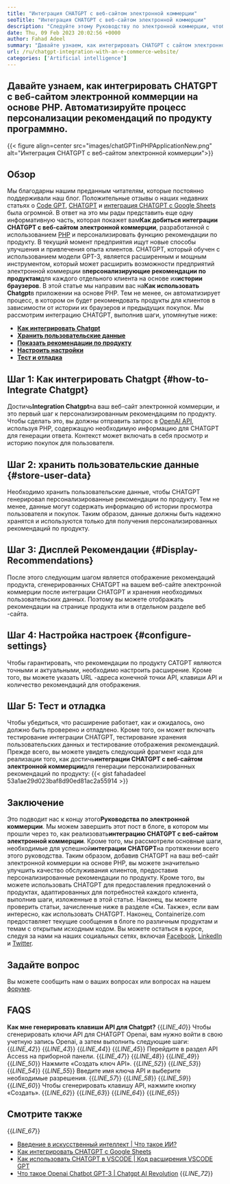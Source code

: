 ```yaml
---
title: "Интеграция CHATGPT с веб-сайтом электронной коммерции" 
seoTitle: "Интеграция CHATGPT с веб-сайтом электронной коммерции" 
description: "Следуйте этому Руководству по электронной коммерции, чтобы узнать, как достичь интеграции CHATGPT с веб-сайтом электронной коммерции, чтобы сделать персонализированные рекомендации по продукту." 
date: Thu, 09 Feb 2023 20:02:56 +0000
author: Fahad Adeel
summary: "Давайте узнаем, как интегрировать CHATGPT с сайтом электронной коммерции на основе PHP. Автоматизируйте процесс персонализации рекомендаций по продукту программно." 
url: /ru/chatgpt-integration-with-an-e-commerce-website/
categories: ['Artificial intelligence']
---
```


## Давайте узнаем, как интегрировать CHATGPT с веб-сайтом электронной коммерции на основе PHP. Автоматизируйте процесс персонализации рекомендаций по продукту программно.

{{< figure align=center src="images/chatGPTinPHPApplicationNew.png" alt="Интеграция CHATGPT с веб-сайтом электронной коммерции">}}


## Обзор
Мы благодарны нашим преданным читателям, которые постоянно поддерживали наш блог. Положительные отзывы о наших недавних статьях о [Code GPT][1], [CHATGPT][2] и [интеграция CHATGPT с Google Sheets][3] была огромной. В ответ на это мы рады представить еще одну информативную часть, которая покажет вам**Как добиться интеграции CHATGPT с веб-сайтом электронной коммерции**, разработанной с использованием [PHP][4] и персонализировать функцию рекомендации по продукту.
В текущий момент предприятия ищут новые способы улучшения и привлечения опыта клиентов. CHATGPT, который обучен с использованием модели GPT-3, является расширенным и мощным инструментом, который может расширить возможности предприятий электронной коммерции в**персонализирующие рекомендации по продуктам**для каждого отдельного клиента на основе их**истории браузеров**. В этой статье мы направим вас на**Как использовать Chatgpt**в приложении на основе PHP. Тем не менее, он автоматизирует процесс, в котором он будет рекомендовать продукты для клиентов в зависимости от истории их браузеров и предыдущих покупок.
Мы рассмотрим интеграцию CHATGPT, выполнив шаги, упомянутые ниже:
* [**Как интегрировать Chatgpt**][5]
* [**Хранить пользовательские данные**][6]
* [**Показать рекомендации по продукту**][7]
* [**Настроить настройки**][8]
* [**Тест и отладка**][9]

## Шаг 1: Как интегрировать Chatgpt {#how-to-Integrate Chatgpt}
Достичь**Integration Chatgpt**на ваш веб-сайт электронной коммерции, и это первый шаг к персонализированным рекомендациям по продукту. Чтобы сделать это, вы должны отправить запрос в [OpenAI API][10], используя PHP, содержащую необходимую информацию для CHATGPT для генерации ответа. Контекст может включать в себя просмотр и историю покупок для пользователя.

## Шаг 2: хранить пользовательские данные {#store-user-data}
Необходимо хранить пользовательские данные, чтобы CHATGPT генерировал персонализированные рекомендации по продукту. Тем не менее, данные могут содержать информацию об истории просмотра пользователя и покупок. Таким образом, данные должны быть надежно хранятся и используются только для получения персонализированных рекомендаций по продукту.

## Шаг 3: Дисплей Рекомендации {#Display-Recommendations}
После этого следующим шагом является отображение рекомендаций продукта, сгенерированных CHATGPT на вашем веб-сайте электронной коммерции после интеграции CHATGPT и хранения необходимых пользовательских данных. Поэтому вы можете отображать рекомендации на странице продукта или в отдельном разделе веб -сайта.

## Шаг 4: Настройка настроек {#configure-settings}
Чтобы гарантировать, что рекомендации по продукту CATGPT являются точными и актуальными, необходимо настроить расширение. Кроме того, вы можете указать URL -адреса конечной точки API, клавиши API и количество рекомендаций для отображения.

## Шаг 5: Тест и отладка
Чтобы убедиться, что расширение работает, как и ожидалось, оно должно быть проверено и отладлено. Кроме того, он может включать тестирование интеграции CHATGPT, тестирование хранения пользовательских данных и тестирование отображения рекомендаций.
Прежде всего, вы можете увидеть следующий фрагмент кода для реализации того, как достичь**интеграции CHATGPT с веб-сайтом электронной коммерции**для генерации персонализированных рекомендаций по продукту:
{{< gist fahadadeel 53a1ae29d023baf8d90ed81ac2a55914 >}}

## Заключение
Это подводит нас к концу этого**Руководства по электронной коммерции**. Мы можем завершить этот пост в блоге, в котором мы прошли через то, как реализовать**интеграцию CHATGPT с веб-сайтом электронной коммерции**. Кроме того, мы рассмотрели основные шаги, необходимые для успешной**интеграции CHATGPT**на протяжении всего этого руководства. Таким образом, добавив CHATGPT на ваш веб-сайт электронной коммерции на основе PHP, вы можете значительно улучшить качество обслуживания клиентов, предоставив персонализированные рекомендации по продукту. Кроме того, вы можете использовать CHATGPT для предоставления предложений о продуктах, адаптированных для потребностей каждого клиента, выполнив шаги, изложенные в этой статье. Наконец, вы можете проверить статьи, зачисленные ниже в разделе «См. Также», если вам интересно, как использовать CHATGPT.
Наконец, Containerize.com предоставляет текущие сообщения в блоге по различным продуктам и темам с открытым исходным кодом. Вы можете остаться в курсе, следуя за нами на наших социальных сетях, включая [Facebook][11], [LinkedIn][12] и [Twitter][13].

## Задайте вопрос
Вы можете сообщить нам о ваших вопросах или вопросах на нашем [форуме][14].

## FAQS
**Как мне генерировать клавиши API для Chatgpt?**
{{_LINE_40_}}
  Чтобы сгенерировать ключи API для CHATGPT Openai, вам нужно войти в свою учетную запись Openai, а затем выполнить следующие шаги:
{{_LINE_42_}}
{{_LINE_43_}}
{{_LINE_44_}}
{{_LINE_45_}}
      Перейдите в раздел API Access на приборной панели.
{{_LINE_47_}}
{{_LINE_48_}}
{{_LINE_49_}}
{{_LINE_50_}}
      Нажмите «Создать ключ API».
{{_LINE_52_}}
{{_LINE_53_}}
{{_LINE_54_}}
{{_LINE_55_}}
      Введите имя ключа API и выберите необходимые разрешения.
{{_LINE_57_}}
{{_LINE_58_}}
{{_LINE_59_}}
{{_LINE_60_}}
      Чтобы сгенерировать клавишу API, нажмите кнопку «Создать».
{{_LINE_62_}}
{{_LINE_63_}}
{{_LINE_64_}}
{{_LINE_65_}}

## Смотрите также
{{_LINE_67_}}
  * [Введение в искусственный интеллект | Что такое ИИ?][15]
  * [Как интегрировать CHATGPT с Google Sheets][3]
  * [Как использовать CHATGPT в VSCODE | Код расширения VSCODE GPT][1]
  * [Что такое Openai Chatbot GPT-3 | Chatgpt AI Revolution][2]
{{_LINE_72_}}

  
[1]: https://blog.containerize.com/artificial-intelligence/how-to-use-chatgpt-in-vscode-the-vscode-extension-codegpt/
[2]: https://blog.containerize.com/artificial-intelligence/what-is-openai-chatbot-gpt-3-chatgpt-an-ai-revolution/
[3]: https://blog.containerize.com/artificial-intelligence/integrate-chatgpt-with-google-sheets/
[4]: https://www.php.net/
[5]: #How-to-Integrate-ChatGPT
[6]: #Store-User-Data
[7]: #Display-Recommendations
[8]: #Configure-Settings
[9]: #Test-and-Debug
[10]: https://platform.openai.com/account/api-keys
[11]: https://web.facebook.com/containerize
[12]: https://www.linkedin.com/company/containerize/
[13]: https://twitter.com/containerize_co
[14]: https://forum.containerize.com/
[15]: https://blog.containerize.com/artificial-intelligence/an-introduction-to-artificial-intelligence-what-is-ai/
